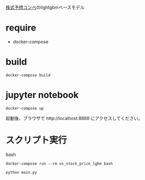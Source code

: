 [株式予想コンペ](https://comp.probspace.com/competitions/us_stock_price)のlightgbmベースモデル

# require
* docker-compose

# build

```
docker-compose build
```

# jupyter notebook

```
docker-compose up
```
起動後、ブラウザで http://localhost:8888 にアクセスしてください。

# スクリプト実行
bash
```
docker-compose run --rm us_stock_price_lgbm bash
```


```
python main.py
```